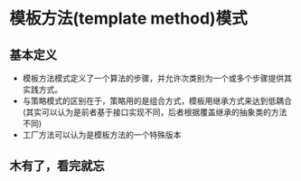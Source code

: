 # 模板方法(template method)模式

## 基本定义
* 模板方法模式定义了一个算法的步骤，并允许次类别为一个或多个步骤提供其实践方式。
* 与策略模式的区别在于，策略用的是组合方式，模板用继承方式来达到低耦合(其实可以认为是前者基于接口实现不同，后者根据覆盖继承的抽象类的方法不同)
* 工厂方法可以认为是模板方法的一个特殊版本

## 木有了，看完就忘